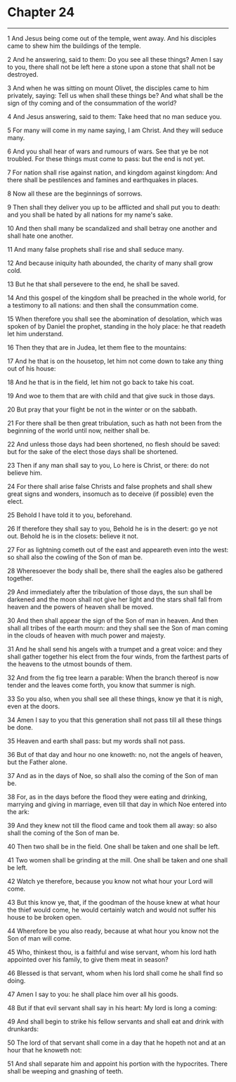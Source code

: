 # Chapter 24

***

1 And Jesus being come out of the temple, went away. And his disciples came to shew him the buildings of the temple.

2 And he answering, said to them: Do you see all these things? Amen I say to you, there shall not be left here a stone upon a stone that shall not be destroyed.

3 And when he was sitting on mount Olivet, the disciples came to him privately, saying: Tell us when shall these things be? And what shall be the sign of thy coming and of the consummation of the world?

4 And Jesus answering, said to them: Take heed that no man seduce you.

5 For many will come in my name saying, I am Christ. And they will seduce many.

6 And you shall hear of wars and rumours of wars. See that ye be not troubled. For these things must come to pass: but the end is not yet.

7 For nation shall rise against nation, and kingdom against kingdom: And there shall be pestilences and famines and earthquakes in places.

8 Now all these are the beginnings of sorrows.

9 Then shall they deliver you up to be afflicted and shall put you to death: and you shall be hated by all nations for my name's sake.

10 And then shall many be scandalized and shall betray one another and shall hate one another.

11 And many false prophets shall rise and shall seduce many.

12 And because iniquity hath abounded, the charity of many shall grow cold.

13 But he that shall persevere to the end, he shall be saved.

14 And this gospel of the kingdom shall be preached in the whole world, for a testimony to all nations: and then shall the consummation come.

15 When therefore you shall see the abomination of desolation, which was spoken of by Daniel the prophet, standing in the holy place: he that readeth let him understand.

16 Then they that are in Judea, let them flee to the mountains:

17 And he that is on the housetop, let him not come down to take any thing out of his house:

18 And he that is in the field, let him not go back to take his coat.

19 And woe to them that are with child and that give suck in those days.

20 But pray that your flight be not in the winter or on the sabbath.

21 For there shall be then great tribulation, such as hath not been from the beginning of the world until now, neither shall be.

22 And unless those days had been shortened, no flesh should be saved: but for the sake of the elect those days shall be shortened.

23 Then if any man shall say to you, Lo here is Christ, or there: do not believe him.

24 For there shall arise false Christs and false prophets and shall shew great signs and wonders, insomuch as to deceive (if possible) even the elect.

25 Behold I have told it to you, beforehand.

26 If therefore they shall say to you, Behold he is in the desert: go ye not out. Behold he is in the closets: believe it not.

27 For as lightning cometh out of the east and appeareth even into the west: so shall also the cowling of the Son of man be.

28 Wheresoever the body shall be, there shall the eagles also be gathered together.

29 And immediately after the tribulation of those days, the sun shall be darkened and the moon shall not give her light and the stars shall fall from heaven and the powers of heaven shall be moved.

30 And then shall appear the sign of the Son of man in heaven. And then shall all tribes of the earth mourn: and they shall see the Son of man coming in the clouds of heaven with much power and majesty.

31 And he shall send his angels with a trumpet and a great voice: and they shall gather together his elect from the four winds, from the farthest parts of the heavens to the utmost bounds of them.

32 And from the fig tree learn a parable: When the branch thereof is now tender and the leaves come forth, you know that summer is nigh.

33 So you also, when you shall see all these things, know ye that it is nigh, even at the doors.

34 Amen I say to you that this generation shall not pass till all these things be done.

35 Heaven and earth shall pass: but my words shall not pass.

36 But of that day and hour no one knoweth: no, not the angels of heaven, but the Father alone.

37 And as in the days of Noe, so shall also the coming of the Son of man be.

38 For, as in the days before the flood they were eating and drinking, marrying and giving in marriage, even till that day in which Noe entered into the ark:

39 And they knew not till the flood came and took them all away: so also shall the coming of the Son of man be.

40 Then two shall be in the field. One shall be taken and one shall be left.

41 Two women shall be grinding at the mill. One shall be taken and one shall be left.

42 Watch ye therefore, because you know not what hour your Lord will come.

43 But this know ye, that, if the goodman of the house knew at what hour the thief would come, he would certainly watch and would not suffer his house to be broken open.

44 Wherefore be you also ready, because at what hour you know not the Son of man will come.

45 Who, thinkest thou, is a faithful and wise servant, whom his lord hath appointed over his family, to give them meat in season?

46 Blessed is that servant, whom when his lord shall come he shall find so doing.

47 Amen I say to you: he shall place him over all his goods.

48 But if that evil servant shall say in his heart: My lord is long a coming:

49 And shall begin to strike his fellow servants and shall eat and drink with drunkards:

50 The lord of that servant shall come in a day that he hopeth not and at an hour that he knoweth not:

51 And shall separate him and appoint his portion with the hypocrites. There shall be weeping and gnashing of teeth.

